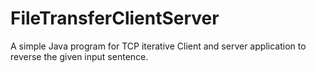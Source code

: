 # FileTransferClientServer
A simple Java program for TCP iterative Client and server application to reverse the given input sentence.
